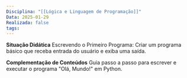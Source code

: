 ```yaml
---
Disciplina: "[[Lógica e Linguagem de Programação]]"
Data: 2025-01-29
Realizada: false
tags:
---
```

**Situação Didática**
Escrevendo o Primeiro Programa: Criar um programa básico que receba entrada do usuário e exiba uma saída.

**Complementação de Conteúdos**
Guia passo a passo para escrever e executar o programa "Olá, Mundo!" em Python.
